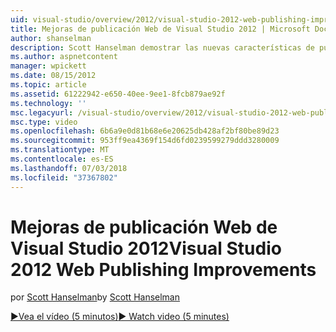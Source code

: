 ```yaml
---
uid: visual-studio/overview/2012/visual-studio-2012-web-publishing-improvements
title: Mejoras de publicación Web de Visual Studio 2012 | Microsoft Docs
author: shanselman
description: Scott Hanselman demostrar las nuevas características de publicación web en Visual Studio 2012.
ms.author: aspnetcontent
manager: wpickett
ms.date: 08/15/2012
ms.topic: article
ms.assetid: 61222942-e650-40ee-9ee1-8fcb879ae92f
ms.technology: ''
msc.legacyurl: /visual-studio/overview/2012/visual-studio-2012-web-publishing-improvements
msc.type: video
ms.openlocfilehash: 6b6a9e0d81b68e6e20625db428af2bf80be89d23
ms.sourcegitcommit: 953ff9ea4369f154d6fd0239599279ddd3280009
ms.translationtype: MT
ms.contentlocale: es-ES
ms.lasthandoff: 07/03/2018
ms.locfileid: "37367802"
---
```

<a name="visual-studio-2012-web-publishing-improvements"></a><span data-ttu-id="65397-103">Mejoras de publicación Web de Visual Studio 2012</span><span class="sxs-lookup"><span data-stu-id="65397-103">Visual Studio 2012 Web Publishing Improvements</span></span>
====================
<span data-ttu-id="65397-104">por [Scott Hanselman](https://github.com/shanselman)</span><span class="sxs-lookup"><span data-stu-id="65397-104">by [Scott Hanselman](https://github.com/shanselman)</span></span>

[<span data-ttu-id="65397-105">&#9654;Vea el vídeo (5 minutos)</span><span class="sxs-lookup"><span data-stu-id="65397-105">&#9654; Watch video (5 minutes)</span></span>](https://channel9.msdn.com/Blogs/ASP-NET-Site-Videos/visual-studio-2012-web-publishing-improvements)
